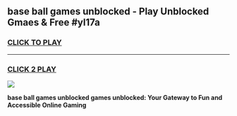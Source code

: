 
## base ball games unblocked - Play Unblocked Gmaes & Free #yl17a
<h3>
<a href="https://premium.freeplayer.one?title=base_ball_games_unblocked&ref=03M">CLICK TO PLAY</a></h3>
<hr>

<h3>
<a href="https://premium.freeplayer.one?title=base_ball_games_unblocked&ref=03M">CLICK 2 PLAY</a>
  
</h3>

<a href="https://premium.freeplayer.one?title=base_ball_games_unblocked&ref=03M"><img src="https://clearcache.store/games.png"></a>


**base ball games unblocked games unblocked: Your Gateway to Fun and Accessible Online Gaming**
